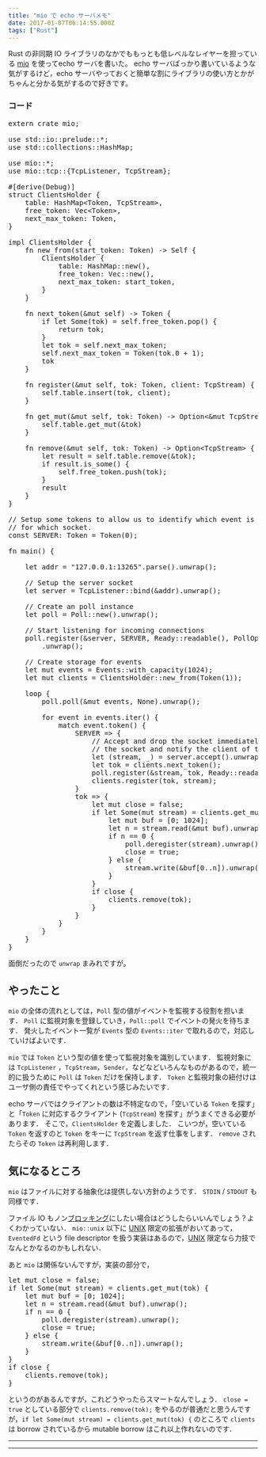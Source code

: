 ```yaml
---
title: "mio で echo サーバメモ"
date: 2017-01-07T06:14:55.000Z
tags: ["Rust"]
---
```


<p>Rust の非同期 IO ライブラリのなかでももっとも低レベルなレイヤーを担っている <a href="https://github.com/carllerche/mio">mio</a> を使ってecho サーバを書いた。
echo サーバばっかり書いているような気がするけど，echo サーバやっておくと簡単な割にライブラリの使い方とかがちゃんと分かる気がするので好きです。</p>

<h3>コード</h3>

<pre class="code lang-rust" data-lang="rust" data-unlink><span class="synStatement">extern</span> <span class="synStatement">crate</span> <span class="synIdentifier">mio</span>;

<span class="synStatement">use</span> <span class="synPreProc">std</span><span class="synSpecial">::</span><span class="synPreProc">io</span><span class="synSpecial">::</span><span class="synPreProc">prelude</span><span class="synSpecial">::</span><span class="synType">*</span>;
<span class="synStatement">use</span> <span class="synPreProc">std</span><span class="synSpecial">::</span><span class="synPreProc">collections</span><span class="synSpecial">::</span>HashMap;

<span class="synStatement">use</span> <span class="synPreProc">mio</span><span class="synSpecial">::</span><span class="synType">*</span>;
<span class="synStatement">use</span> <span class="synPreProc">mio</span><span class="synSpecial">::</span><span class="synPreProc">tcp</span><span class="synSpecial">::</span>{TcpListener, TcpStream};

<span class="synPreProc">#[derive(</span><span class="synType">Debug</span><span class="synPreProc">)]</span>
<span class="synStatement">struct</span> <span class="synIdentifier">ClientsHolder</span> {
    table: HashMap<span class="synStatement">&lt;</span>Token, TcpStream<span class="synStatement">&gt;</span>,
    free_token: <span class="synType">Vec</span><span class="synStatement">&lt;</span>Token<span class="synStatement">&gt;</span>,
    next_max_token: Token,
}

<span class="synStatement">impl</span> ClientsHolder {
    <span class="synStatement">fn</span> <span class="synIdentifier">new_from</span>(start_token: Token) <span class="synStatement">-&gt;</span> <span class="synType">Self</span> {
        ClientsHolder {
            table: <span class="synPreProc">HashMap</span><span class="synSpecial">::</span><span class="synIdentifier">new</span>(),
            free_token: <span class="synType">Vec</span><span class="synSpecial">::</span><span class="synIdentifier">new</span>(),
            next_max_token: start_token,
        }
    }

    <span class="synStatement">fn</span> <span class="synIdentifier">next_token</span>(<span class="synType">&amp;mut</span> <span class="synConstant">self</span>) <span class="synStatement">-&gt;</span> Token {
        <span class="synStatement">if</span> <span class="synStatement">let</span> <span class="synConstant">Some</span>(tok) <span class="synStatement">=</span> <span class="synConstant">self</span>.free_token.<span class="synIdentifier">pop</span>() {
            <span class="synStatement">return</span> tok;
        }
        <span class="synStatement">let</span> tok <span class="synStatement">=</span> <span class="synConstant">self</span>.next_max_token;
        <span class="synConstant">self</span>.next_max_token <span class="synStatement">=</span> <span class="synIdentifier">Token</span>(tok.<span class="synConstant">0</span> <span class="synStatement">+</span> <span class="synConstant">1</span>);
        tok
    }

    <span class="synStatement">fn</span> <span class="synIdentifier">register</span>(<span class="synType">&amp;mut</span> <span class="synConstant">self</span>, tok: Token, client: TcpStream) {
        <span class="synConstant">self</span>.table.<span class="synIdentifier">insert</span>(tok, client);
    }

    <span class="synStatement">fn</span> <span class="synIdentifier">get_mut</span>(<span class="synType">&amp;mut</span> <span class="synConstant">self</span>, tok: Token) <span class="synStatement">-&gt;</span> <span class="synType">Option</span><span class="synStatement">&lt;</span><span class="synType">&amp;mut</span> TcpStream<span class="synStatement">&gt;</span> {
        <span class="synConstant">self</span>.table.<span class="synIdentifier">get_mut</span>(<span class="synType">&amp;</span>tok)
    }

    <span class="synStatement">fn</span> <span class="synIdentifier">remove</span>(<span class="synType">&amp;mut</span> <span class="synConstant">self</span>, tok: Token) <span class="synStatement">-&gt;</span> <span class="synType">Option</span><span class="synStatement">&lt;</span>TcpStream<span class="synStatement">&gt;</span> {
        <span class="synStatement">let</span> result <span class="synStatement">=</span> <span class="synConstant">self</span>.table.<span class="synIdentifier">remove</span>(<span class="synType">&amp;</span>tok);
        <span class="synStatement">if</span> result.<span class="synIdentifier">is_some</span>() {
            <span class="synConstant">self</span>.free_token.<span class="synIdentifier">push</span>(tok);
        }
        result
    }
}

<span class="synComment">// Setup some tokens to allow us to identify which event is</span>
<span class="synComment">// for which socket.</span>
<span class="synType">const</span> SERVER: Token <span class="synStatement">=</span> <span class="synIdentifier">Token</span>(<span class="synConstant">0</span>);

<span class="synStatement">fn</span> <span class="synIdentifier">main</span>() {

    <span class="synStatement">let</span> addr <span class="synStatement">=</span> <span class="synConstant">&quot;127.0.0.1:13265&quot;</span>.<span class="synIdentifier">parse</span>().<span class="synIdentifier">unwrap</span>();

    <span class="synComment">// Setup the server socket</span>
    <span class="synStatement">let</span> server <span class="synStatement">=</span> <span class="synPreProc">TcpListener</span><span class="synSpecial">::</span><span class="synIdentifier">bind</span>(<span class="synType">&amp;</span>addr).<span class="synIdentifier">unwrap</span>();

    <span class="synComment">// Create an poll instance</span>
    <span class="synStatement">let</span> poll <span class="synStatement">=</span> <span class="synPreProc">Poll</span><span class="synSpecial">::</span><span class="synIdentifier">new</span>().<span class="synIdentifier">unwrap</span>();

    <span class="synComment">// Start listening for incoming connections</span>
    poll.<span class="synIdentifier">register</span>(<span class="synType">&amp;</span>server, SERVER, <span class="synPreProc">Ready</span><span class="synSpecial">::</span><span class="synIdentifier">readable</span>(), <span class="synPreProc">PollOpt</span><span class="synSpecial">::</span><span class="synIdentifier">edge</span>())
        .<span class="synIdentifier">unwrap</span>();

    <span class="synComment">// Create storage for events</span>
    <span class="synStatement">let</span> <span class="synType">mut</span> events <span class="synStatement">=</span> <span class="synPreProc">Events</span><span class="synSpecial">::</span><span class="synIdentifier">with_capacity</span>(<span class="synConstant">1024</span>);
    <span class="synStatement">let</span> <span class="synType">mut</span> clients <span class="synStatement">=</span> <span class="synPreProc">ClientsHolder</span><span class="synSpecial">::</span><span class="synIdentifier">new_from</span>(<span class="synIdentifier">Token</span>(<span class="synConstant">1</span>));

    <span class="synStatement">loop</span> {
        poll.<span class="synIdentifier">poll</span>(<span class="synType">&amp;mut</span> events, <span class="synConstant">None</span>).<span class="synIdentifier">unwrap</span>();

        <span class="synStatement">for</span> event <span class="synStatement">in</span> events.<span class="synIdentifier">iter</span>() {
            <span class="synStatement">match</span> event.<span class="synIdentifier">token</span>() {
                SERVER <span class="synStatement">=&gt;</span> {
                    <span class="synComment">// Accept and drop the socket immediately, this will close</span>
                    <span class="synComment">// the socket and notify the client of the EOF.</span>
                    <span class="synStatement">let</span> (stream, _) <span class="synStatement">=</span> server.<span class="synIdentifier">accept</span>().<span class="synIdentifier">unwrap</span>();
                    <span class="synStatement">let</span> tok <span class="synStatement">=</span> clients.<span class="synIdentifier">next_token</span>();
                    poll.<span class="synIdentifier">register</span>(<span class="synType">&amp;</span>stream, tok, <span class="synPreProc">Ready</span><span class="synSpecial">::</span><span class="synIdentifier">readable</span>(), <span class="synPreProc">PollOpt</span><span class="synSpecial">::</span><span class="synIdentifier">edge</span>()).<span class="synIdentifier">unwrap</span>();
                    clients.<span class="synIdentifier">register</span>(tok, stream);
                }
                tok <span class="synStatement">=&gt;</span> {
                    <span class="synStatement">let</span> <span class="synType">mut</span> close <span class="synStatement">=</span> <span class="synConstant">false</span>;
                    <span class="synStatement">if</span> <span class="synStatement">let</span> <span class="synConstant">Some</span>(<span class="synType">mut</span> stream) <span class="synStatement">=</span> clients.<span class="synIdentifier">get_mut</span>(tok) {
                        <span class="synStatement">let</span> <span class="synType">mut</span> buf <span class="synStatement">=</span> [<span class="synConstant">0</span>; <span class="synConstant">1024</span>];
                        <span class="synStatement">let</span> n <span class="synStatement">=</span> stream.<span class="synIdentifier">read</span>(<span class="synType">&amp;mut</span> buf).<span class="synIdentifier">unwrap</span>();
                        <span class="synStatement">if</span> n <span class="synStatement">==</span> <span class="synConstant">0</span> {
                            poll.<span class="synIdentifier">deregister</span>(stream).<span class="synIdentifier">unwrap</span>();
                            close <span class="synStatement">=</span> <span class="synConstant">true</span>;
                        } <span class="synStatement">else</span> {
                            stream.<span class="synIdentifier">write</span>(<span class="synType">&amp;</span>buf[<span class="synConstant">0</span>..n]).<span class="synIdentifier">unwrap</span>();
                        }
                    }
                    <span class="synStatement">if</span> close {
                        clients.<span class="synIdentifier">remove</span>(tok);
                    }
                }
            }
        }
    }
}
</pre>

<p>面倒だったので <code>unwrap</code> まみれですが。</p>

<h2>やったこと</h2>

<p><code>mio</code> の全体の流れとしては，<code>Poll</code> 型の値がイベントを監視する役割を担います．
<code>Poll</code> に監視対象を登録していき，<code>Poll::poll</code> でイベントの発火を待ちます．
発火したイベント一覧が <code>Events</code> 型の <code>Events::iter</code> で取れるので，対応していけばよいです．</p>

<p><code>mio</code> では <code>Token</code> という型の値を使って監視対象を識別しています．
監視対象には <code>TcpListener</code> ，<code>TcpStream</code>，<code>Sender</code>，などなどいろんなものがあるので，統一的に扱うために <code>Poll</code> は <code>Token</code> だけを保持します．
<code>Token</code> と監視対象の紐付けはユーザ側の責任でやってくれという感じみたいです．</p>

<p>echo サーバではクライアントの数は不特定なので，「空いている <code>Token</code> を探す」と「<code>Token</code> に対応するクライアント (<code>TcpStream</code>) を探す」がうまくできる必要があります．
そこで，<code>ClientsHolder</code> を定義しました．
こいつが，空いている <code>Token</code> を返すのと <code>Token</code> をキーに <code>TcpStream</code> を返す仕事をします．
<code>remove</code> されたらその <code>Token</code> は再利用します．</p>

<h2>気になるところ</h2>

<p><code>mio</code> はファイルに対する抽象化は提供しない方針のようです．
<code>STDIN</code> / <code>STDOUT</code> も同様です．</p>

<p>ファイル IO もノン<a class="keyword" href="http://d.hatena.ne.jp/keyword/%A5%D6%A5%ED%A5%C3%A5%AD%A5%F3%A5%B0">ブロッキング</a>にしたい場合はどうしたらいいんでしょう？よくわかっていない．
<code>mio::unix</code> 以下に <a class="keyword" href="http://d.hatena.ne.jp/keyword/UNIX">UNIX</a> 限定の拡張がおいてあって，<code>EventedFd</code> という file descriptor を扱う実装はあるので，<a class="keyword" href="http://d.hatena.ne.jp/keyword/UNIX">UNIX</a> 限定なら力技でなんとかなるのかもしれない．</p>

<p>あと <code>mio</code> は関係ないんですが，実装の部分で，</p>

<pre class="code lang-rust" data-lang="rust" data-unlink><span class="synStatement">let</span> <span class="synType">mut</span> close <span class="synStatement">=</span> <span class="synConstant">false</span>;
<span class="synStatement">if</span> <span class="synStatement">let</span> <span class="synConstant">Some</span>(<span class="synType">mut</span> stream) <span class="synStatement">=</span> clients.<span class="synIdentifier">get_mut</span>(tok) {
    <span class="synStatement">let</span> <span class="synType">mut</span> buf <span class="synStatement">=</span> [<span class="synConstant">0</span>; <span class="synConstant">1024</span>];
    <span class="synStatement">let</span> n <span class="synStatement">=</span> stream.<span class="synIdentifier">read</span>(<span class="synType">&amp;mut</span> buf).<span class="synIdentifier">unwrap</span>();
    <span class="synStatement">if</span> n <span class="synStatement">==</span> <span class="synConstant">0</span> {
        poll.<span class="synIdentifier">deregister</span>(stream).<span class="synIdentifier">unwrap</span>();
        close <span class="synStatement">=</span> <span class="synConstant">true</span>;
    } <span class="synStatement">else</span> {
        stream.<span class="synIdentifier">write</span>(<span class="synType">&amp;</span>buf[<span class="synConstant">0</span>..n]).<span class="synIdentifier">unwrap</span>();
    }
}
<span class="synStatement">if</span> close {
    clients.<span class="synIdentifier">remove</span>(tok);
}
</pre>

<p>というのがあるんですが，これどうやったらスマートなんでしょう．
<code>close = true</code> としている部分で <code>clients.remove(tok);</code> をやるのが普通だと思うんですが，<code>if let Some(mut stream) = clients.get_mut(tok) {</code> のところで <code>clients</code> は borrow されているから mutable borrow はこれ以上作れないのです．</p>

---

---
